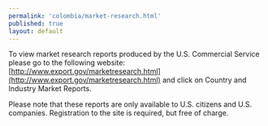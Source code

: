 ```yaml
---
permalink: 'colombia/market-research.html'
published: true
layout: default
---
```

To view market research reports produced by the U.S. Commercial Service please go to the following website: [http://www.export.gov/marketresearch.html](http://www.export.gov/marketresearch.html) and click on Country and Industry Market Reports.

Please note that these reports are only available to U.S. citizens and U.S. companies. Registration to the site is required, but free of charge.
